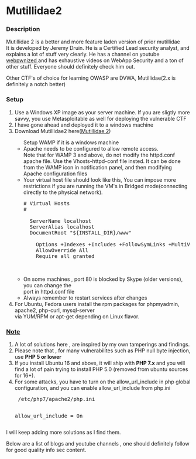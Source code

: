# Mutillidae2
<h3>Description</h3>

<p>Mutillidae 2 is a better and more feature laden version of prior mutillidae </br>
It is developed by Jeremy Druin. He is a Certified Lead security analyst, and explains a lot of stuff very clearly. He has a channel on youtube <a href="https://www.youtube.com/user/webpwnized"> webpwnized </a>
and has exhaustive videos on WebApp Security and a ton of other stuff.
Everyone should definitely check him out.

Other CTF's of choice for learning OWASP are DVWA, Mutillidae(2.x is definitely a notch better)

<h3>Setup</h3>
<ol>
<li>Use a Windows XP image as your server machine. If you are sligtly more savvy, you use Metasploitable as well for deploying the vulnerable CTF</li>
<li>I have gone ahead and deployed it to a windows machine</li>
<li>Download Mutillidae2 here(<a href="https://sourceforge.net/projects/mutillidae/">Mutillidae 2</a>)</li>
<ul>Setup WAMP if it is a windows machine
<li>Apache needs to be configured to allow remote access. <br>Note that for WAMP 3 and above, do not
modify the httpd.conf apache file. Use the Vhosts-httpd-conf file insted. It can be done from the WAMP icon
in notification panel, and then modifying Apache configuration files
<li> Your virtual host file should look like this, You can impose more restrictions if you are running the VM's in Bridged mode(connecting directly to the physical network).
<pre>
# Virtual Hosts
#
<VirtualHost *:9999>
  ServerName localhost
  ServerAlias localhost
  DocumentRoot "${INSTALL_DIR}/www"
  <Directory "${INSTALL_DIR}/www/">
    Options +Indexes +Includes +FollowSymLinks +MultiViews
    AllowOverride All
    Require all granted
  </Directory>
</VirtualHost>
</pre>
 </li>  
<li>On some machines , port 80 is blocked by Skype (older versions), you can change 
the<br>port in httpd.conf file</li>
<li>Always remember to restart services after changes</li>
</ul>
<li>For Ubuntu, Fedora users install the rpm packages for phpmyadmin, apache2, php-curl, mysql-server
</br> via YUM/RPM or apt-get depending on Linux flavor.
</li>

</ol>



<h3><u><b>Note</b></u></h3>
<ol>
<li>A lot of solutions here , are inspired by my own tamperings and findings. </li>
<li>Please note that , for many vulnerabilites such as PHP null byte injection, use <b>PHP 5 or lower</b></li>
<li>If you install Ubuntu 16 and above, it will ship with <b>PHP 7.x</b> and you will find a lot of pain trying to install PHP 5.0 (removed from ubuntu sources for 16+).</li>
<li> For some attacks, you have to turn on the allow_url_include in php global configuration, and you can enable allow_url_include from php.ini
<pre>
 /etc/php7/apache2/php.ini

allow_url_include = On
</pre>
</li>
</ol>

I will keep adding more solutions as I find them.

Below are a list of blogs and youtube channels , one should definitely follow for good quality info sec
content. 
